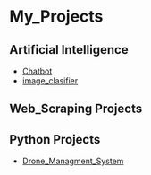 # My_Projects
## Artificial Intelligence

- [Chatbot](https:/github.com)
- [image_clasifier](https:/github.com)

## Web_Scraping Projects


## Python Projects

- [Drone_Managment_System](https://github.com/farhanmurtazaofficial/Drone_management)
